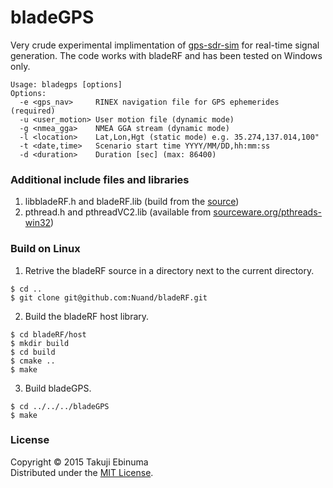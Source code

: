 # bladeGPS

Very crude experimental implimentation of [gps-sdr-sim](https://github.com/osqzss/gps-sdr-sim) for real-time signal generation.
The code works with bladeRF and has been tested on Windows only.

```
Usage: bladegps [options]
Options:
  -e <gps_nav>     RINEX navigation file for GPS ephemerides (required)
  -u <user_motion> User motion file (dynamic mode)
  -g <nmea_gga>    NMEA GGA stream (dynamic mode)
  -l <location>    Lat,Lon,Hgt (static mode) e.g. 35.274,137.014,100"
  -t <date,time>   Scenario start time YYYY/MM/DD,hh:mm:ss
  -d <duration>    Duration [sec] (max: 86400)
```

### Additional include files and libraries

1. libbladeRF.h and bladeRF.lib (build from the [source](https://github.com/Nuand/bladeRF))
2. pthread.h and pthreadVC2.lib (available from [sourceware.org/pthreads-win32](https://sourceware.org/pthreads-win32/))

### Build on Linux

1. Retrive the bladeRF source in a directory next to the current directory.

 ```
$ cd ..
$ git clone git@github.com:Nuand/bladeRF.git
```

2. Build the bladeRF host library.

 ```
$ cd bladeRF/host
$ mkdir build
$ cd build
$ cmake ..
$ make
```

3. Build bladeGPS.

 ```
$ cd ../../../bladeGPS
$ make
```

### License

Copyright &copy; 2015 Takuji Ebinuma  
Distributed under the [MIT License](http://www.opensource.org/licenses/mit-license.php).
